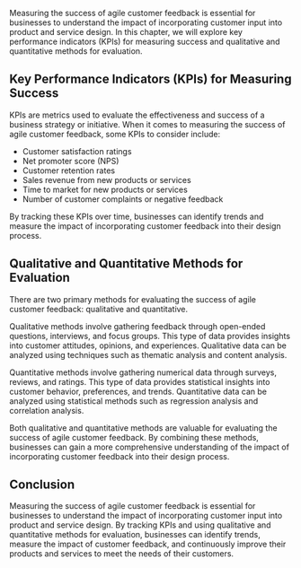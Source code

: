 
Measuring the success of agile customer feedback is essential for businesses to understand the impact of incorporating customer input into product and service design. In this chapter, we will explore key performance indicators (KPIs) for measuring success and qualitative and quantitative methods for evaluation.

Key Performance Indicators (KPIs) for Measuring Success
-------------------------------------------------------

KPIs are metrics used to evaluate the effectiveness and success of a business strategy or initiative. When it comes to measuring the success of agile customer feedback, some KPIs to consider include:

* Customer satisfaction ratings
* Net promoter score (NPS)
* Customer retention rates
* Sales revenue from new products or services
* Time to market for new products or services
* Number of customer complaints or negative feedback

By tracking these KPIs over time, businesses can identify trends and measure the impact of incorporating customer feedback into their design process.

Qualitative and Quantitative Methods for Evaluation
---------------------------------------------------

There are two primary methods for evaluating the success of agile customer feedback: qualitative and quantitative.

Qualitative methods involve gathering feedback through open-ended questions, interviews, and focus groups. This type of data provides insights into customer attitudes, opinions, and experiences. Qualitative data can be analyzed using techniques such as thematic analysis and content analysis.

Quantitative methods involve gathering numerical data through surveys, reviews, and ratings. This type of data provides statistical insights into customer behavior, preferences, and trends. Quantitative data can be analyzed using statistical methods such as regression analysis and correlation analysis.

Both qualitative and quantitative methods are valuable for evaluating the success of agile customer feedback. By combining these methods, businesses can gain a more comprehensive understanding of the impact of incorporating customer feedback into their design process.

Conclusion
----------

Measuring the success of agile customer feedback is essential for businesses to understand the impact of incorporating customer input into product and service design. By tracking KPIs and using qualitative and quantitative methods for evaluation, businesses can identify trends, measure the impact of customer feedback, and continuously improve their products and services to meet the needs of their customers.
